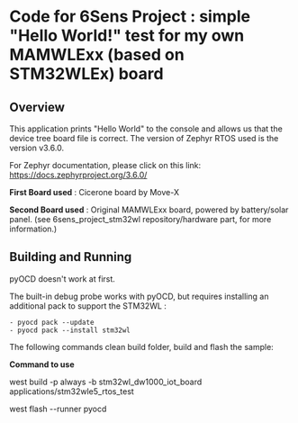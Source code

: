 # Code for 6Sens Project : simple "Hello World!" test for my own MAMWLExx (based on STM32WLEx) board

## Overview
This application prints "Hello World" to the console and allows us that the device tree board file is correct.
The version of Zephyr RTOS used is the version v3.6.0.

For Zephyr documentation, please click on this link: https://docs.zephyrproject.org/3.6.0/

**First Board used** :  Cicerone board by Move-X 

**Second Board used** : Original MAMWLExx board, powered by battery/solar panel. (see 6sens_project_stm32wl repository/hardware part, for more information.)

## Building and Running
pyOCD doesn't work at first.

The built-in debug probe works with pyOCD, but requires installing an additional pack to support the STM32WL :

    - pyocd pack --update
    - pyocd pack --install stm32wl

The following commands clean build folder, build and flash the sample:

**Command to use**

west build -p always -b stm32wl_dw1000_iot_board applications/stm32wle5_rtos_test

west flash --runner pyocd